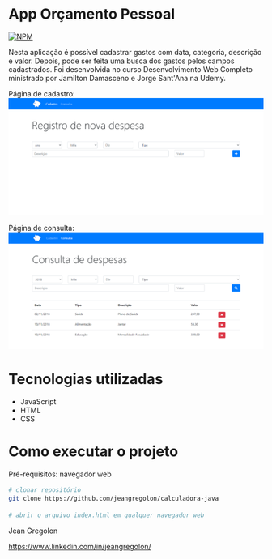 # App Orçamento Pessoal
[![NPM](https://img.shields.io/npm/l/react)](https://github.com/jeangregolon/app-orcamento-pessoal-js/blob/main/LICENSE)

Nesta aplicação é possível cadastrar gastos com data, categoria, descrição e valor. Depois, pode ser feita uma busca dos gastos pelos campos cadastrados. Foi desenvolvida no curso Desenvolvimento Web Completo ministrado por Jamilton Damasceno e Jorge Sant'Ana na Udemy.

Página de cadastro:
![Página de cadastro](https://github.com/jeangregolon/assets/blob/main/app-orcamento-pessoal-cadastro.png)

Página de consulta:
![Página de consulta](https://github.com/jeangregolon/assets/blob/main/app-orcamento-pessoal-consulta.png)

# Tecnologias utilizadas
- JavaScript
- HTML 
- CSS 

# Como executar o projeto
Pré-requisitos: navegador web

```bash
# clonar repositório
git clone https://github.com/jeangregolon/calculadora-java

# abrir o arquivo index.html em qualquer navegador web

```


Jean Gregolon

https://www.linkedin.com/in/jeangregolon/
